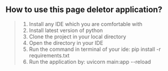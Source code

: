 How to use this page deletor application?
-
>  1. Install any IDE which you are comfortable with 
> 2. Install latest version of python
> 3. Clone the project in your local directory
> 4. Open the directory in your IDE
> 5. Run the command in terminal of your ide: pip install -r requirements.txt
> 6. Run the application by: uvicorn main:app --reload